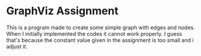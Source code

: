# GraphViz Assignment

This is a program made to create some simple graph with edges and nodes.
When I initially implemented the codes it cannot work properly. I guess that's because the constant value given in the assignment is too small and i adjust it.
